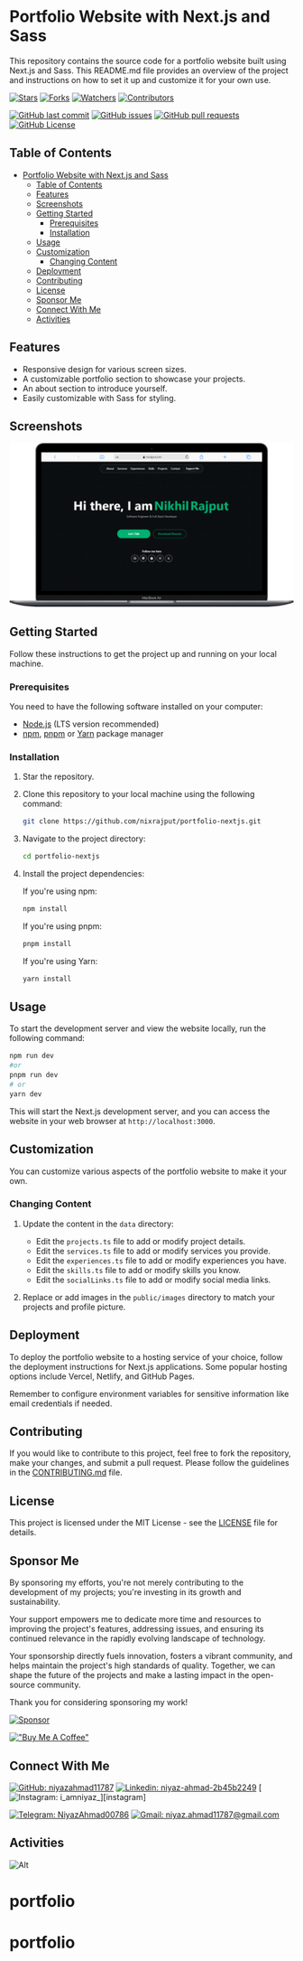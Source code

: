 # Portfolio Website with Next.js and Sass

This repository contains the source code for a portfolio website built using Next.js and Sass. This README.md file provides an overview of the project and instructions on how to set it up and customize it for your own use.

[![Stars](https://img.shields.io/github/stars/nixrajput/portfolio-nextjs?label=Stars&style=flat)][repo]
[![Forks](https://img.shields.io/github/forks/nixrajput/portfolio-nextjs?label=Forks&style=flat)][repo]
[![Watchers](https://img.shields.io/github/watchers/nixrajput/portfolio-nextjs?label=Watchers&style=flat)][repo]
[![Contributors](https://img.shields.io/github/contributors/nixrajput/portfolio-nextjs?label=Contributors&style=flat)][repo]

[![GitHub last commit](https://img.shields.io/github/last-commit/nixrajput/portfolio-nextjs?label=Last+Commit&style=flat)][repo]
[![GitHub issues](https://img.shields.io/github/issues/nixrajput/portfolio-nextjs?label=Issues&style=flat)][issues]
[![GitHub pull requests](https://img.shields.io/github/issues-pr/nixrajput/portfolio-nextjs?label=Pull+Requests&style=flat)][pulls]
[![GitHub License](https://img.shields.io/github/license/nixrajput/portfolio-nextjs?label=License&style=flat)][license]

## Table of Contents

- [Portfolio Website with Next.js and Sass](#portfolio-website-with-nextjs-and-sass)
  - [Table of Contents](#table-of-contents)
  - [Features](#features)
  - [Screenshots](#screenshots)
  - [Getting Started](#getting-started)
    - [Prerequisites](#prerequisites)
    - [Installation](#installation)
  - [Usage](#usage)
  - [Customization](#customization)
    - [Changing Content](#changing-content)
  - [Deployment](#deployment)
  - [Contributing](#contributing)
  - [License](#license)
  - [Sponsor Me](#sponsor-me)
  - [Connect With Me](#connect-with-me)
  - [Activities](#activities)

## Features

- Responsive design for various screen sizes.
- A customizable portfolio section to showcase your projects.
- An about section to introduce yourself.
- Easily customizable with Sass for styling.

## Screenshots

![Screenshot 1](/screenshot-desktop.png)

## Getting Started

Follow these instructions to get the project up and running on your local machine.

### Prerequisites

You need to have the following software installed on your computer:

- [Node.js](https://nodejs.org/) (LTS version recommended)
- [npm](https://www.npmjs.com/), [pnpm](https://pnpm.io/) or [Yarn](https://yarnpkg.com/) package manager

### Installation

1. Star the repository.

2. Clone this repository to your local machine using the following command:

   ```bash
   git clone https://github.com/nixrajput/portfolio-nextjs.git
   ```

3. Navigate to the project directory:

   ```bash
   cd portfolio-nextjs
   ```

4. Install the project dependencies:

   If you're using npm:

   ```bash
   npm install
   ```

   If you're using pnpm:

   ```bash
   pnpm install
   ```

   If you're using Yarn:

   ```bash
   yarn install
   ```

## Usage

To start the development server and view the website locally, run the following command:

```bash
npm run dev
#or
pnpm run dev
# or
yarn dev
```

This will start the Next.js development server, and you can access the website in your web browser at `http://localhost:3000`.

## Customization

You can customize various aspects of the portfolio website to make it your own.

### Changing Content

1. Update the content in the `data` directory:

   - Edit the `projects.ts` file to add or modify project details.
   - Edit the `services.ts` file to add or modify services you provide.
   - Edit the `experiences.ts` file to add or modify experiences you have.
   - Edit the `skills.ts` file to add or modify skills you know.
   - Edit the `socialLinks.ts` file to add or modify social media links.

2. Replace or add images in the `public/images` directory to match your projects and profile picture.

## Deployment

To deploy the portfolio website to a hosting service of your choice, follow the deployment instructions for Next.js applications. Some popular hosting options include Vercel, Netlify, and GitHub Pages.

Remember to configure environment variables for sensitive information like email credentials if needed.

## Contributing

If you would like to contribute to this project, feel free to fork the repository, make your changes, and submit a pull request. Please follow the guidelines in the [CONTRIBUTING.md](CONTRIBUTING.md) file.

## License

This project is licensed under the MIT License - see the [LICENSE](LICENSE) file for details.

## Sponsor Me

By sponsoring my efforts, you're not merely contributing to the development of my projects; you're investing in its growth and sustainability.

Your support empowers me to dedicate more time and resources to improving the project's features, addressing issues, and ensuring its continued relevance in the rapidly evolving landscape of technology.

Your sponsorship directly fuels innovation, fosters a vibrant community, and helps maintain the project's high standards of quality. Together, we can shape the future of the projects and make a lasting impact in the open-source community.

Thank you for considering sponsoring my work!

[![Sponsor](https://img.shields.io/static/v1?label=Sponsor&message=%E2%9D%A4&logo=GitHub&color=%23fe8e86)](https://github.com/sponsors/niyazahmad11787)

<!-- [![ko-fi](https://ko-fi.com/img/githubbutton_sm.svg)](https://ko-fi.com/niyazahmad11787) -->

[!["Buy Me A Coffee"](https://www.buymeacoffee.com/assets/img/custom_images/orange_img.png)](https://www.buymeacoffee.com/ahmadniyazc)

## Connect With Me

[![GitHub: niyazahmad11787](https://img.shields.io/badge/niyazahmad11787-EFF7F6?logo=GitHub&logoColor=333&link=https://www.github.com/niyazahmad11787)][github]
[![Linkedin: niyaz-ahmad-2b45b2249](https://img.shields.io/badge/niyazahmad11787-EFF7F6?logo=LinkedIn&logoColor=blue&link=https://www.linkedin.com/in/niyaz-ahmad-2b45b2249)][linkedin]
[![Instagram: i_amniyaz_](https://img.shields.io/badge/niyazahmad11787-EFF7F6?logo=Instagram&link=https://www.instagram.com/i_amniyaz_)][instagram]
<!-- [![Twitter: niyazahmad1178707](https://img.shields.io/badge/niyazahmad11787-EFF7F6?logo=X&logoColor=333&link=https://x.com/niyazahmad11787)][twitter] -->
[![Telegram: NiyazAhmad00786](https://img.shields.io/badge/niyazahmad11787-EFF7F6?logo=Telegram&link=https://telegram.me/NiyazAhmad00786)][telegram]
[![Gmail: niyaz.ahmad11787@gmail.com](https://img.shields.io/badge/nkr.nikhil.nkr@gmail.com-EFF7F6?logo=Gmail&link=mailto:niyaz.ahmad11787@gmail.com)][gmail]

## Activities

![Alt](https://repobeats.axiom.co/api/embed/39717929794c9e56c46a4313ee2c33347cf209d1.svg "Repobeats analytics image")

[github]: https://github.com/niyazahmad11787
<!-- [twitter]: https://twitter.com/nixrajput07 -->
[instagram]: https://instagram.com/i_amniyaz_
[linkedin]: www.linkedin.com/in/niyaz-ahmad-2b45b2249
[telegram]: https://telegram.me/NiyazAhmad00786
[gmail]: mailto:niyaz.ahmad11787@gmail.com
[repo]: https://github.com/niyazahmad11787/portfolio
[issues]: https://github.com/niyazahmad11787/portfolio/issues
[pulls]: https://github.com/niyazahmad11787/portfolio/pulls
[license]: https://github.com/niyazahmad11787/portfolio/blob/master/LICENSE.md
# portfolio
# portfolio
